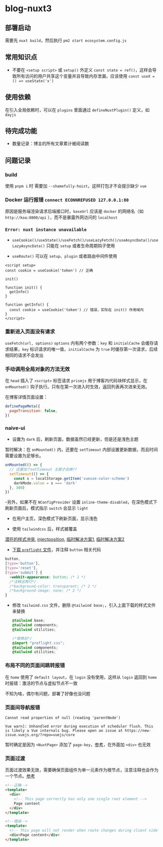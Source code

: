 # blog-nuxt3

## 部署启动

需要先 `nuxt build`，然后执行 `pm2 start ecosystem.config.js`

## 常用知识点

- 不要在 `<setup script>` 或 `setup()` 外定义 `const state = ref()`，这样会导致所有访问的用户共享这个变量并且导致内存泄漏，应该使用 `const useX = () => useState('x')`

## 使用依赖

在引入全局依赖时，可以在 `plugins` 里面通过 `defineNuxtPlugin()` 定义，如 `dayjs`

## 待完成功能

- 数量记录：博主的所有文章累计被阅读数

## 问题记录

### build

使用 `pnpm i` 时 需要加 `--shamefully-hoist`，这样打包才不会提示缺少 `vue`

### Docker 运行报错 `connect ECONNREFUSED 127.0.0.1:80`

原因是服务端渲染请求后端接口时，`baseUrl` 应该是 `docker` 的网络名（如 `http://koa:8000/api` ），而不是暴露外网访问的 `localhost`

### `Error: nuxt instance unavailable`

- `useCookie()/useState()/useFetch()/useLazyFetch()/useAsyncData()/useLazyAsyncData()` 只能在 `setup` 或者生命周期钩子使用

- `useRoute()` 可以在 `setup`、`plugin` 或者路由中间件使用

```vue
<script setup>
const cookie = useCookie('token') // 正确

init()

function init() {
  getInfo()
}

function getInfo() {
  const cookie = useCookie('token') // 错误，实际在 init() 作用域内
}
</script>
```

### 重新进入页面没有请求

`useFetch(url, options)` `options` 内有两个参数：`key` 和 `initialCache` 会缓存请求结果，`key` 标识请求的唯一值，`initialCache` 为 `true` 时缓存第一次请求，后续相同的请求不会发出

### 手动调用全局对象的方法无效

在 `head` 插入了 `<script>` 标签请求 `prismjs` 用于博客内代码块样式显示，在 `onMounted()` 钩子执行。只有在第一次进入时生效，返回列表再次进来无效。

在博客详情页面设置：

```javascript
definePageMeta({
  pageTransition: false,
})
```

### naive-ui
- 设置为 `dark` 后，刷新页面，数据虽然已经更新，但是还是浅色主题

暂时解决：在 `onMounted()` 内，还要在 `setTimeout` 内部设置更新数据，而且时间需要设置为足够长。

```javascript
onMounted(() => {
  // 还要加个setTimeout 主题才会换??
  setTimeout(() => {
    const s = localStorage.getItem('vueuse-color-scheme')
    darkMode.value = s === 'dark'
  }, 300)
})
```

  -另外，如果不在 `NConfigProvider` 设置 `inline-theme-disabled`，在深色模式下刷新页面后，模式指示 `switch` 会显示 `light`

  - 在用户主页，深色模式下刷新页面，显示浅色

- 使用 `tailwindcss` 后，样式被覆盖

[潜在的样式冲突](https://www.naiveui.com/zh-CN/light/docs/style-conflict), [injectposition](https://tailwindcss.nuxt.dev/getting-started/options/#injectposition), [临时解决方案1](https://github.com/tailwindlabs/tailwindcss/issues/6602#issuecomment-1029161314), [临时解决方案2](https://www.whidy.net/vite-use-elementplus-and-tailwindcss-best-practice-1st/)

  - [下载 `preflight` 文件](https://unpkg.com/tailwindcss@3.2.4/src/css/preflight.css)，并注释 `button` 相关代码

  ```css
  button,
  [type='button'],
  [type='reset'],
  [type='submit'] {
    -webkit-appearance: button; /* 1 */
    /*注释这两行*/
    /*background-color: transparent; /* 2 */
    /*background-image: none; /* 2 */
  }
  ```

  - 修改 `tailwind.css` 文件，删除 `@tailwind base;`，引入上面下载的样式文件来替换

    ```css
    @tailwind base;
    @tailwind components;
    @tailwind utilities;

    /*替换后*/
    @import "preflight.css";
    @tailwind components;
    @tailwind utilities;
    ```

### 布局不同的页面间跳转报错

在 `home` 使用了 `default layout`，在 `login` 没有使用，这样从 `login` 返回到 `home` 时报错：激活的节点与虚拟节点不一致

不知为啥，偶尔有问题，部署了好像也没问题

### 页面间导航报错

```text
Cannot read properties of null (reading 'parentNode')

Vue warn]: Unhandled error during execution of scheduler flush. This is likely a Vue internals bug. Please open an issue at https://new-issue.vuejs.org/?repo=vuejs/core
```

暂时确定是因为 `<NuxtPage>` 添加了 `page-key`，[参考](https://github.com/nuxt/framework/issues/2985)，在外面加 `<div>` 也无效

### 页面过渡

页面过渡效果无效，需要确保页面组件为单一元素作为根节点，注意注释也会作为一个节点。[参考](https://nuxt.com/docs/guide/directory-structure/pages#usage)

```HTML
<!--正确-->
<template>
  <div>
    <!-- This page correctly has only one single root element -->
    Page content
  </div>
</template>

<!--错误-->
<template>
  <!-- This page will not render when route changes during client side navigation, because of this comment -->
  <div>Page content</div>
</template>
```
